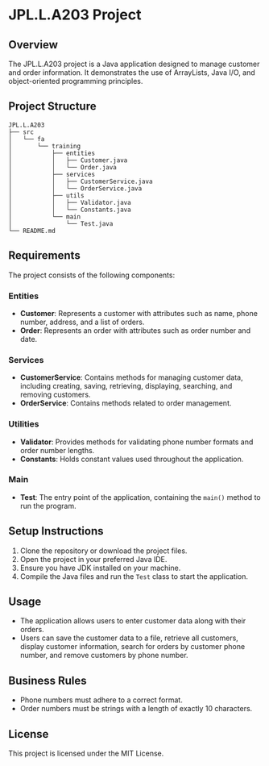 # JPL.L.A203 Project

## Overview
The JPL.L.A203 project is a Java application designed to manage customer and order information. It demonstrates the use of ArrayLists, Java I/O, and object-oriented programming principles.

## Project Structure
```
JPL.L.A203
├── src
│   └── fa
│       └── training
│           ├── entities
│           │   ├── Customer.java
│           │   └── Order.java
│           ├── services
│           │   ├── CustomerService.java
│           │   └── OrderService.java
│           ├── utils
│           │   ├── Validator.java
│           │   └── Constants.java
│           └── main
│               └── Test.java
└── README.md
```

## Requirements
The project consists of the following components:

### Entities
- **Customer**: Represents a customer with attributes such as name, phone number, address, and a list of orders.
- **Order**: Represents an order with attributes such as order number and date.

### Services
- **CustomerService**: Contains methods for managing customer data, including creating, saving, retrieving, displaying, searching, and removing customers.
- **OrderService**: Contains methods related to order management.

### Utilities
- **Validator**: Provides methods for validating phone number formats and order number lengths.
- **Constants**: Holds constant values used throughout the application.

### Main
- **Test**: The entry point of the application, containing the `main()` method to run the program.

## Setup Instructions
1. Clone the repository or download the project files.
2. Open the project in your preferred Java IDE.
3. Ensure you have JDK installed on your machine.
4. Compile the Java files and run the `Test` class to start the application.

## Usage
- The application allows users to enter customer data along with their orders.
- Users can save the customer data to a file, retrieve all customers, display customer information, search for orders by customer phone number, and remove customers by phone number.

## Business Rules
- Phone numbers must adhere to a correct format.
- Order numbers must be strings with a length of exactly 10 characters.

## License
This project is licensed under the MIT License.